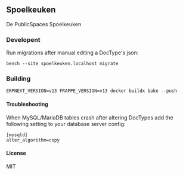 ## Spoelkeuken

De PublicSpaces Spoelkeuken

### Developent

Run migrations after manual editing a DocType's json:

```
bench --site spoelkeuken.localhost migrate
```


### Building

```
ERPNEXT_VERSION=v13 FRAPPE_VERSION=v13 docker buildx bake --push
```


#### Troubleshooting

When MySQL/MariaDB tables crash after altering DocTypes add the following setting to your database server config:

```
[mysqld]
alter_algorithm=copy
```


#### License

MIT